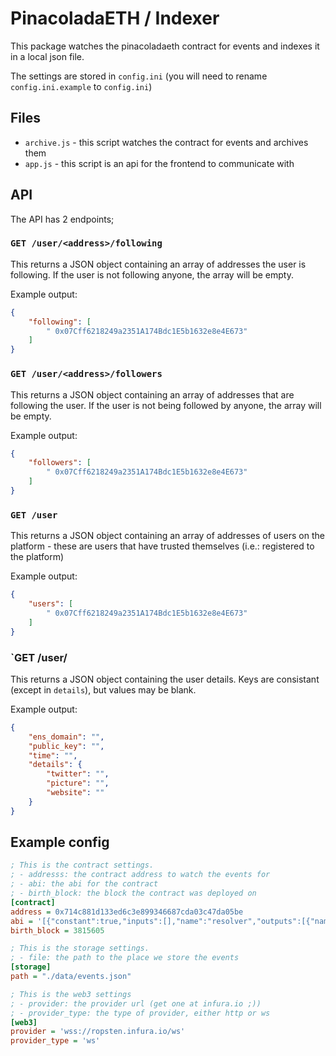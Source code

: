 # PinacoladaETH / Indexer

This package watches the pinacoladaeth contract for events and indexes it in a local json file.

The settings are stored in `config.ini` (you will need to rename `config.ini.example` to `config.ini`)

## Files

* `archive.js` - this script watches the contract for events and archives them
* `app.js` - this script is an api for the frontend to communicate with

## API

The API has 2 endpoints;

### `GET /user/<address>/following`

This returns a JSON object containing an array of addresses the user is following. If the user
is not following anyone, the array will be empty.

Example output: 

```json
{
    "following": [
        " 0x07Cff6218249a2351A174Bdc1E5b1632e8e4E673"
    ]
}
```

### `GET /user/<address>/followers`

This returns a JSON object containing an array of addresses that are following the user. If the user
is not being followed by anyone, the array will be empty.

Example output: 

```json
{
    "followers": [
        " 0x07Cff6218249a2351A174Bdc1E5b1632e8e4E673"
    ]
}
```

### `GET /user`

This returns a JSON object containing an array of addresses of users on the platform - these are users
that have trusted themselves (i.e.: registered to the platform)

Example output:

```json
{
    "users": [
        " 0x07Cff6218249a2351A174Bdc1E5b1632e8e4E673"
    ]
}
```

### `GET /user/<address>

This returns a JSON object containing the user details. Keys are consistant (except in `details`), but values may be blank.

Example output: 

```json
{
    "ens_domain": "",
    "public_key": "",
    "time": "",
    "details": {
        "twitter": "",
        "picture": "",
        "website": ""
    }
}
```

## Example config

```ini
; This is the contract settings.
; - addresss: the contract address to watch the events for
; - abi: the abi for the contract
; - birth_block: the block the contract was deployed on
[contract]
address = 0x714c881d133ed6c3e899346687cda03c47da05be
abi = '[{"constant":true,"inputs":[],"name":"resolver","outputs":[{"name":"","type":"address"}],"payable":false,"stateMutability":"view","type":"function"},{"constant":true,"inputs":[],"name":"registrar","outputs":[{"name":"","type":"address"}],"payable":false,"stateMutability":"view","type":"function"},{"constant":false,"inputs":[{"name":"_friendNameHash","type":"bytes32"},{"name":"_friendAddr","type":"address"}],"name":"registerFriend","outputs":[],"payable":false,"stateMutability":"nonpayable","type":"function"},{"constant":true,"inputs":[{"name":"","type":"address"},{"name":"","type":"uint256"}],"name":"addrGraph","outputs":[{"name":"","type":"address"}],"payable":false,"stateMutability":"view","type":"function"},{"constant":true,"inputs":[],"name":"registry","outputs":[{"name":"","type":"address"}],"payable":false,"stateMutability":"view","type":"function"},{"constant":true,"inputs":[],"name":"reverseRegistrar","outputs":[{"name":"","type":"address"}],"payable":false,"stateMutability":"view","type":"function"},{"constant":true,"inputs":[{"name":"_person","type":"address"}],"name":"isMember","outputs":[{"name":"","type":"bool"}],"payable":false,"stateMutability":"view","type":"function"},{"inputs":[{"name":"registryA","type":"address"},{"name":"registrarA","type":"address"},{"name":"resolverA","type":"address"},{"name":"reverseRegistrarA","type":"address"}],"payable":false,"stateMutability":"nonpayable","type":"constructor"},{"anonymous":false,"inputs":[{"indexed":false,"name":"from","type":"address"},{"indexed":false,"name":"to","type":"address"}],"name":"Connection","type":"event"}]'
birth_block = 3815605

; This is the storage settings.
; - file: the path to the place we store the events
[storage]
path = "./data/events.json"

; This is the web3 settings
; - provider: the provider url (get one at infura.io ;))
; - provider_type: the type of provider, either http or ws
[web3]
provider = 'wss://ropsten.infura.io/ws'
provider_type = 'ws'
```